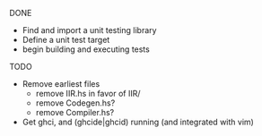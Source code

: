 DONE
* Find and import a unit testing library
* Define a unit test target
* begin building and executing tests

TODO
- Remove earliest files
  - remove IIR.hs in favor of IIR/
  - remove Codegen.hs?
  - remove Compiler.hs?
- Get ghci, and (ghcide|ghcid) running (and integrated with vim)
